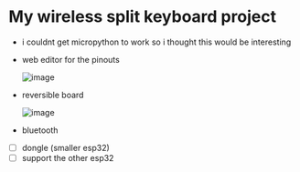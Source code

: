 # My wireless split keyboard project
* i couldnt get micropython to work so i thought this would be interesting
* web editor for the pinouts
  
  ![image](https://github.com/user-attachments/assets/43a2927f-e11e-431c-bc26-c0f26a9b4c69)
* reversible board

  ![image](https://github.com/user-attachments/assets/265541b9-aee2-449d-9bb9-0b3c0c3d293f)
* bluetooth
- [ ] dongle (smaller esp32)
- [ ] support the other esp32
